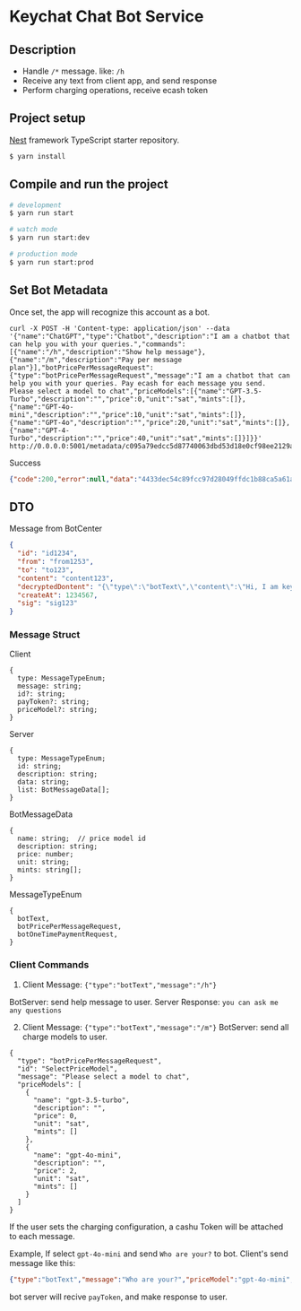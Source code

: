 # Keychat Chat Bot Service

## Description

* Handle `/*` message. like: `/h` 
* Receive any text from client app, and send response
* Perform charging operations, receive ecash token

## Project setup
[Nest](https://github.com/nestjs/nest) framework TypeScript starter repository.

```bash
$ yarn install
```

## Compile and run the project

```bash
# development
$ yarn run start

# watch mode
$ yarn run start:dev

# production mode
$ yarn run start:prod
```

## Set Bot Metadata
Once set, the app will recognize this account as a bot.

```
curl -X POST -H 'Content-type: application/json' --data '{"name":"ChatGPT","type":"Chatbot","description":"I am a chatbot that can help you with your queries.","commands":[{"name":"/h","description":"Show help message"},{"name":"/m","description":"Pay per message plan"}],"botPricePerMessageRequest":{"type":"botPricePerMessageRequest","message":"I am a chatbot that can help you with your queries. Pay ecash for each message you send. Please select a model to chat","priceModels":[{"name":"GPT-3.5-Turbo","description":"","price":0,"unit":"sat","mints":[]},{"name":"GPT-4o-mini","description":"","price":10,"unit":"sat","mints":[]},{"name":"GPT-4o","description":"","price":20,"unit":"sat","mints":[]},{"name":"GPT-4-Turbo","description":"","price":40,"unit":"sat","mints":[]}]}}' http://0.0.0.0:5001/metadata/c095a79edcc5d87740063dbd53d18e0cf98ee2129a7509b0883492cca42a517e
```
Success
```json
{"code":200,"error":null,"data":"4433dec54c89fcc97d28049ffdc1b88ca5a61a1be5a4890719615bf4ebdf50f6"}
```

## DTO
Message from BotCenter

```json
{
  "id": "id1234",
  "from": "from1253",
  "to": "to123",
  "content": "content123",
  "decryptedDontent": "{\"type\":\"botText\",\"content\":\"Hi, I am keychat.\"}",
  "createAt": 1234567,
  "sig": "sig123"
}
```

### Message Struct 

Client
```
{
  type: MessageTypeEnum;
  message: string;
  id?: string;
  payToken?: string;
  priceModel?: string;
}
```

Server
```
{
  type: MessageTypeEnum;
  id: string;
  description: string;
  data: string;
  list: BotMessageData[];
}
```

BotMessageData
```
{
  name: string;  // price model id
  description: string;
  price: number;
  unit: string;
  mints: string[];
}
```

MessageTypeEnum 
```
{
  botText,
  botPricePerMessageRequest, 
  botOneTimePaymentRequest,  
}
```

### Client Commands
1. Client Message:
`{"type":"botText","message":"/h"}`

BotServer: send help message to user.
Server Response: `you can ask me any questions`

2. Client Message: `{"type":"botText","message":"/m"}`
BotServer: send all charge models to user. 

```
{
  "type": "botPricePerMessageRequest",
  "id": "SelectPriceModel",
  "message": "Please select a model to chat",
  "priceModels": [
    {
      "name": "gpt-3.5-turbo",
      "description": "",
      "price": 0,
      "unit": "sat",
      "mints": []
    },
    {
      "name": "gpt-4o-mini",
      "description": "",
      "price": 2,
      "unit": "sat",
      "mints": []
    }
  ]
}
```
If the user sets the charging configuration, a cashu Token will be attached to each message.

Example, If select `gpt-4o-mini` and  send `Who are your?` to bot.
Client's send message like this:

```json
{"type":"botText","message":"Who are your?","priceModel":"gpt-4o-mini","payToken":"cashuBo2Ftd2h0dHBzOi8vODMzMy5zcGFjZTozMzM4YXVjc2F0YXSBomFpSAB1nj-LBrNvYXCBo2FhAmFzeEBhODljMjk0ZTBjMDhkMzQ0YTljZmRhZDgzMzFmNDI5ZDRiZWE0ZDJkYjA0NzBiMjExZDM5MDY1MWRhZDAwOWZkYWNYIQKGsB8Zx6ABj3Z02asmKR9HFDySfVHgP_UDhnSPMvWquw"}
```

bot server will recive `payToken`, and make response to user.